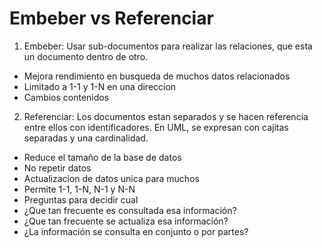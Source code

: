 # Embeber vs Referenciar

1. Embeber: Usar sub-documentos para realizar las relaciones, que esta un documento dentro de otro.

- Mejora rendimiento en busqueda de muchos datos relacionados
- Limitado a 1-1 y 1-N en una direccion
- Cambios contenidos

2. Referenciar: Los documentos estan separados y se hacen referencia entre ellos con identificadores. En UML, se expresan con cajitas separadas y una cardinalidad.

- Reduce el tamaño de la base de datos
- No repetir datos
- Actualizacion de datos unica para muchos
- Permite 1-1, 1-N, N-1 y N-N
- Preguntas para decidir cual
- ¿Que tan frecuente es consultada esa información?
- ¿Que tan frecuente se actualiza esa información?
- ¿La información se consulta en conjunto o por partes?